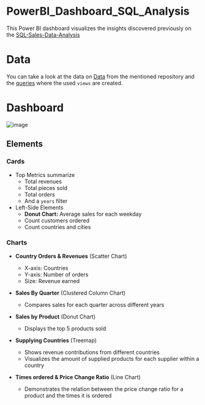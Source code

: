 # PowerBI_Dashboard_SQL_Analysis
This Power BI dashboard visualizes the insights discovered previously on the [SQL-Sales-Data-Analysis](https://github.com/LilHuss26/SQL-Sales-Data-Analysis) 
# Data 
You can take a look at the data on [Data](https://github.com/LilHuss26/SQL-Sales-Data-Analysis/tree/main/Data) from the mentioned repository and the [queries](https://github.com/LilHuss26/SQL-Sales-Data-Analysis/tree/main/Analysis%20Queries) where the used `views` are created.
# Dashboard
![image](https://github.com/user-attachments/assets/3ca4eaf9-e6b0-47e8-b347-128e0bfbd21f)
## Elements
### Cards
+ Top Metrics summarize
  * Total revenues
  * Total pieces sold
  * Total orders
  * And a `years` filter
+ Left-Side Elements
  * **Donut Chart:** Average sales for each weekday
  * Count customers ordered
  * Count countries and cities
### Charts
+ **Country Orders & Revenues** (Scatter Chart)
  * X-axis: Countries
  * Y-axis: Number of orders
  * Size: Revenue earned

+ **Sales By Quarter** (Clustered Column Chart)
  * Compares sales for each quarter across different years

+ **Sales by Product** (Donut Chart)
  * Displays the top 5 products sold

+ **Supplying Countries** (Treemap)
  * Shows revenue contributions from different countries
  * Visualizes the amount of supplied products for each supplier within a country

+ **Times ordered & Price Change Ratio** (Line Chart)
  * Demonstrates the relation between the price change ratio for a product and the times it is ordered
